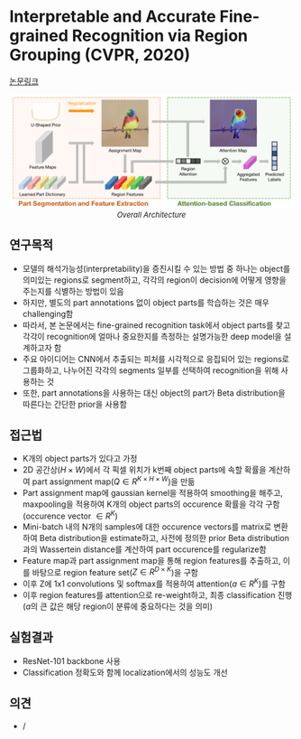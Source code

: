# Interpretable and Accurate Fine-grained Recognition via Region Grouping (CVPR, 2020)

[논문링크](https://openaccess.thecvf.com/content_CVPR_2020/html/Huang_Interpretable_and_Accurate_Fine-grained_Recognition_via_Region_Grouping_CVPR_2020_paper.html)

<p align="center">
    <img width="600" alt='fig1' src="../img/huang2020interpretable.png?raw=true"></br>
    <em><font size=2>Overall Architecture</font></em>
</p>

## 연구목적
- 모델의 해석가능성(interpretability)을 증진시킬 수 있는 방법 중 하나는 object를 의미있는 regions로 segment하고, 각각의 region이 decision에 어떻게 영향을 주는지를 식별하는 방법이 있음
- 하지만, 별도의 part annotations 없이 object parts를 학습하는 것은 매우 challenging함
- 따라서, 본 논문에서는 fine-grained recognition task에서 object parts를 찾고 각각이 recognition에 얼마나 중요한지를 측정하는 설명가능한 deep model을 설계하고자 함
- 주요 아이디어는 CNN에서 추출되는 피처를 시각적으로 응집되어 있는 regions로 그룹화하고, 나누어진 각각의 segments 일부를 선택하여 recognition을 위해 사용하는 것
- 또한, part annotations을 사용하는 대신 object의 part가 Beta distribution을 따른다는 간단한 prior을 사용함

## 접근법
- K개의 object parts가 있다고 가정
- 2D 공간상(${H}\times{W}$)에서 각 픽셀 위치가 k번째 object parts에 속할 확률을 계산하여 part assignment map($Q\in{R^{K\times{H}\times{W}}}$)을 만듦
- Part assignment map에 gaussian kernel을 적용하여 smoothing을 해주고, maxpooling을 적용하여 K개의 object parts의 occurence 확률을 각각 구함 (occurence vector $\in{R}^{K}$)
- Mini-batch 내의 N개의 samples에 대한 occurence vectors를 matrix로 변환하여 Beta distribution을 estimate하고, 사전에 정의한 prior Beta distribution과의 Wassertein distance를 계산하여 part occurence를 regularize함
- Feature map과 part assignment map을 통해 region features를 추출하고, 이를 바탕으로 region feature set($Z\in{R^{{D}\times{K}}}$)을 구함
- 이후 Z에 1x1 convolutions 및 softmax를 적용하여 attention($a\in{R^K}$)를 구함
- 이후 region features를 attention으로 re-weight하고, 최종 classification 진행 ($a$의 큰 값은 해당 region이 분류에 중요하다는 것을 의미)

## 실험결과
- ResNet-101 backbone 사용
- Classification 정확도와 함께 localization에서의 성능도 개선

## 의견
- /